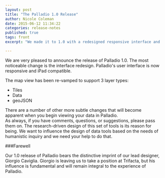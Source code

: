 ```yaml
---
layout: post
title: "The Palladio 1.0 Release"
author: Nicole Coleman
date: 2015-06-12 11:34:22
categories: release-notes
published: true
tags: front
excerpt: "We made it to 1.0 with a redesigned responsive interface and improvements all around."

---
```

We are very pleased to announce the release of Palladio 1.0. The most noticeable change is the interface redesign. Palladio's user interface is now responsive and iPad compatible.

The map view has been re-vamped to support 3 layer types:
* Tiles
* Data
* geoJSON

There are a number of other more subtle changes that will become apparent when you begin viewing your data in Palladio.  
As always, if you have comments, questions, or suggestions, please pass them on. The research-driven design of this set of tools is its reason for being. We want to influence the design of data tools based on the needs of humanistic inquiry and we need your help to do that. 

###Farewell

Our 1.0 release of Palladio bears the distinctive imprint of our lead designer, Giorgio Caviglia. Giorgio is leaving us to take a position at Trifacta, but his influence is fundamental and will remain integral to the experience of Palladio.

